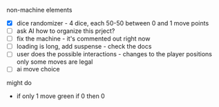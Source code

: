 
non-machine elements
- [x] dice randomizer - 4 dice, each 50-50 between 0 and 1 move points
- [ ] ask AI how to organize this prject?
- [ ] fix the machine - it's commented out right now
- [ ] loading is long, add suspense - check the docs
- [ ] user does the possible interactions - changes to the player positions
only some moves are legal
- [ ]  ai move choice

might do 
-  if only 1 move green if 0 then 0
